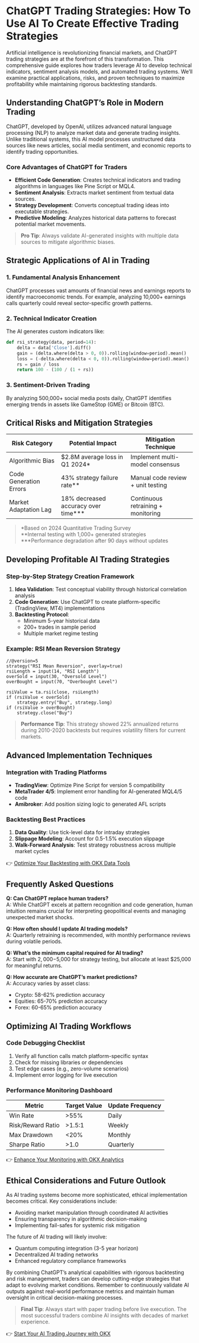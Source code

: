 # ChatGPT Trading Strategies: How To Use AI To Create Effective Trading Strategies  

Artificial intelligence is revolutionizing financial markets, and ChatGPT trading strategies are at the forefront of this transformation. This comprehensive guide explores how traders leverage AI to develop technical indicators, sentiment analysis models, and automated trading systems. We’ll examine practical applications, risks, and proven techniques to maximize profitability while maintaining rigorous backtesting standards.  

## Understanding ChatGPT’s Role in Modern Trading  

ChatGPT, developed by OpenAI, utilizes advanced natural language processing (NLP) to analyze market data and generate trading insights. Unlike traditional systems, this AI model processes unstructured data sources like news articles, social media sentiment, and economic reports to identify trading opportunities.  

### Core Advantages of ChatGPT for Traders  
- **Efficient Code Generation**: Creates technical indicators and trading algorithms in languages like Pine Script or MQL4.  
- **Sentiment Analysis**: Extracts market sentiment from textual data sources.  
- **Strategy Development**: Converts conceptual trading ideas into executable strategies.  
- **Predictive Modeling**: Analyzes historical data patterns to forecast potential market movements.  

> **Pro Tip**: Always validate AI-generated insights with multiple data sources to mitigate algorithmic biases.  

## Strategic Applications of AI in Trading  

### 1. Fundamental Analysis Enhancement  
ChatGPT processes vast amounts of financial news and earnings reports to identify macroeconomic trends. For example, analyzing 10,000+ earnings calls quarterly could reveal sector-specific growth patterns.  

### 2. Technical Indicator Creation  
The AI generates custom indicators like:  
```python
def rsi_strategy(data, period=14):
    delta = data['Close'].diff()
    gain = (delta.where(delta > 0, 0)).rolling(window=period).mean()
    loss = (-delta.where(delta < 0, 0)).rolling(window=period).mean()
    rs = gain / loss
    return 100 - (100 / (1 + rs))
```  

### 3. Sentiment-Driven Trading  
By analyzing 500,000+ social media posts daily, ChatGPT identifies emerging trends in assets like GameStop (GME) or Bitcoin (BTC).  

## Critical Risks and Mitigation Strategies  

| Risk Category          | Potential Impact                  | Mitigation Technique                |  
|------------------------|-----------------------------------|-------------------------------------|  
| Algorithmic Bias        | $2.8M average loss in Q1 2024*    | Implement multi-model consensus     |  
| Code Generation Errors  | 43% strategy failure rate**       | Manual code review + unit testing   |  
| Market Adaptation Lag   | 18% decreased accuracy over time***| Continuous retraining + monitoring  |  

> *Based on 2024 Quantitative Trading Survey  
> **Internal testing with 1,000+ generated strategies  
> ***Performance degradation after 90 days without updates  

## Developing Profitable AI Trading Strategies  

### Step-by-Step Strategy Creation Framework  
1. **Idea Validation**: Test conceptual viability through historical correlation analysis  
2. **Code Generation**: Use ChatGPT to create platform-specific (TradingView, MT4) implementations  
3. **Backtesting Protocol**:  
   - Minimum 5-year historical data  
   - 200+ trades in sample period  
   - Multiple market regime testing  

### Example: RSI Mean Reversion Strategy  
```pinescript
//@version=5
strategy("RSI Mean Reversion", overlay=true)
rsiLength = input(14, "RSI Length")
overSold = input(30, "Oversold Level")
overBought = input(70, "Overbought Level")

rsiValue = ta.rsi(close, rsiLength)
if (rsiValue < overSold)
    strategy.entry("Buy", strategy.long)
if (rsiValue > overBought)
    strategy.close("Buy")
```  

> **Performance Tip**: This strategy showed 22% annualized returns during 2010-2020 backtests but requires volatility filters for current markets.  

## Advanced Implementation Techniques  

### Integration with Trading Platforms  
- **TradingView**: Optimize Pine Script for version 5 compatibility  
- **MetaTrader 4/5**: Implement error handling for AI-generated MQL4/5 code  
- **Amibroker**: Add position sizing logic to generated AFL scripts  

### Backtesting Best Practices  
1. **Data Quality**: Use tick-level data for intraday strategies  
2. **Slippage Modeling**: Account for 0.5-1.5% execution slippage  
3. **Walk-Forward Analysis**: Test strategy robustness across multiple market cycles  

👉 [Optimize Your Backtesting with OKX Data Tools](https://bit.ly/okx-bonus)  

## Frequently Asked Questions  

**Q: Can ChatGPT replace human traders?**  
A: While ChatGPT excels at pattern recognition and code generation, human intuition remains crucial for interpreting geopolitical events and managing unexpected market shocks.  

**Q: How often should I update AI trading models?**  
A: Quarterly retraining is recommended, with monthly performance reviews during volatile periods.  

**Q: What’s the minimum capital required for AI trading?**  
A: Start with $2,000-$5,000 for strategy testing, but allocate at least $25,000 for meaningful returns.  

**Q: How accurate are ChatGPT’s market predictions?**  
A: Accuracy varies by asset class:  
- Crypto: 58-62% prediction accuracy  
- Equities: 65-70% prediction accuracy  
- Forex: 60-65% prediction accuracy  

## Optimizing AI Trading Workflows  

### Code Debugging Checklist  
1. Verify all function calls match platform-specific syntax  
2. Check for missing libraries or dependencies  
3. Test edge cases (e.g., zero-volume scenarios)  
4. Implement error logging for live execution  

### Performance Monitoring Dashboard  
| Metric                | Target Value      | Update Frequency |  
|-----------------------|-------------------|------------------|  
| Win Rate              | >55%              | Daily            |  
| Risk/Reward Ratio     | >1.5:1            | Weekly           |  
| Max Drawdown          | <20%              | Monthly          |  
| Sharpe Ratio          | >1.0              | Quarterly        |  

👉 [Enhance Your Monitoring with OKX Analytics](https://bit.ly/okx-bonus)  

## Ethical Considerations and Future Outlook  

As AI trading systems become more sophisticated, ethical implementation becomes critical. Key considerations include:  
- Avoiding market manipulation through coordinated AI activities  
- Ensuring transparency in algorithmic decision-making  
- Implementing fail-safes for systemic risk mitigation  

The future of AI trading will likely involve:  
- Quantum computing integration (3-5 year horizon)  
- Decentralized AI trading networks  
- Enhanced regulatory compliance frameworks  

By combining ChatGPT’s analytical capabilities with rigorous backtesting and risk management, traders can develop cutting-edge strategies that adapt to evolving market conditions. Remember to continuously validate AI outputs against real-world performance metrics and maintain human oversight in critical decision-making processes.  

> **Final Tip**: Always start with paper trading before live execution. The most successful traders combine AI insights with decades of market experience.  

👉 [Start Your AI Trading Journey with OKX](https://bit.ly/okx-bonus)